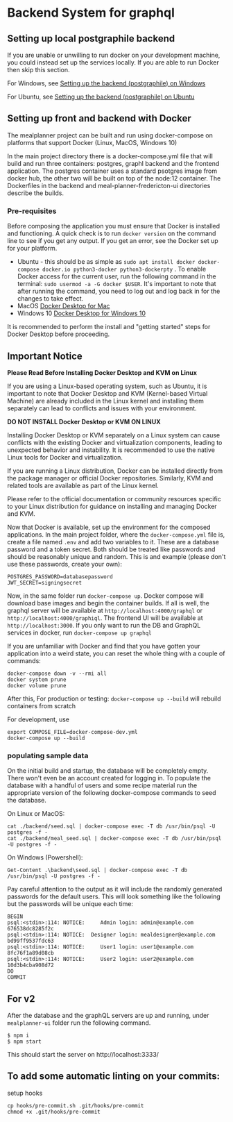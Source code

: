 # Backend System for graphql

## Setting up local postgraphile backend

If you are unable or unwilling to run docker on your development machine, you could instead set up the services locally. If you are able to run Docker then skip this section. 

For Windows, see [Setting up the backend (postgraphile) on Windows](../../wiki/Setting-up-the-backend-(postgraphile)-on-Windows)

For Ubuntu, see [Setting up the backend (postgraphile) on Ubuntu](../../wiki/Setting-up-the-backend-(postgraphile)-on-Ubuntu)

## Setting up front and backend with Docker

The mealplanner project can be built and run using docker-compose on platforms that support Docker (Linux, MacOS, Windows 10)

In the main project directory there is a docker-compose.yml file that will build and run three containers: postgres, graphl backend and the frontend application. The postgres container uses a standard psotgres image from docker hub, the other two will be built on top of the node:12 container. The Dockerfiles in the backend and meal-planner-fredericton-ui directories describe the builds.

### Pre-requisites

Before composing the application you must ensure that Docker is installed and functioning. A quick check is to run `docker version` on the command line to see if you get any output. If you get an error, see the Docker set up for your platform.

 - Ubuntu - this should be as simple as `sudo apt install docker docker-compose docker.io python3-docker python3-dockerpty` . To enable Docker access for the current user, run the following command in the terminal: `sudo usermod -a -G docker $USER`. It's important to note that after running the command, you need to log out and log back in for the changes to take effect.
 - MacOS [Docker Desktop for Mac](https://docs.docker.com/docker-for-mac/install/)
 - Windows 10 [Docker Desktop for Windows 10](https://docs.docker.com/docker-for-windows/install/)

It is recommended to perform the install and "getting started" steps for Docker Desktop before proceeding.

## Important Notice

**Please Read Before Installing Docker Desktop and KVM on Linux**

If you are using a Linux-based operating system, such as Ubuntu, it is important to note that Docker Desktop and KVM (Kernel-based Virtual Machine) are already included in the Linux kernel and installing them separately can lead to conflicts and issues with your environment.

**DO NOT INSTALL Docker Desktop or KVM ON LINUX**

Installing Docker Desktop or KVM separately on a Linux system can cause conflicts with the existing Docker and virtualization components, leading to unexpected behavior and instability. It is recommended to use the native Linux tools for Docker and virtualization.

If you are running a Linux distribution, Docker can be installed directly from the package manager or official Docker repositories. Similarly, KVM and related tools are available as part of the Linux kernel.

Please refer to the official documentation or community resources specific to your Linux distribution for guidance on installing and managing Docker and KVM.


Now that Docker is available, set up the environment for the composed applications.  In the main project folder, where the `docker-compose.yml` file is, create a file named `.env` and add two variables to it. These are a database password and a token secret. Both should be treated like passwords and should be reasonably unique and random.  This is and example (please don't use these passwords, create your own):

```
POSTGRES_PASSWORD=databasepassword
JWT_SECRET=signingsecret
```
Now, in the same folder run `docker-compose up`. Docker compose will download base images and begin the container builds.  If all is well, the graphql server will be available at `http://localhost:4000/graphql` or `http://localhost:4000/graphiql`. The frontend UI will be available at `http://localhost:3000`. If you only want to run the DB and GraphQL services in docker, run `docker-compose up graphql`

If you are unfamiliar with Docker and find that you have gotten your application into a weird state, you can reset the whole thing with a couple of commands:

```
docker-compose down -v --rmi all
docker system prune
docker volume prune
```
After this, 
For production or testing:
`docker-compose up --build` will rebuild containers from scratch 

For development, use 

```
export COMPOSE_FILE=docker-compose-dev.yml
docker-compose up --build
```

### populating sample data
On the initial build and startup, the database will be completely empty. There won't even be an account created for logging in. To populate the database with a handful of users and some recipe material run the appropriate version of the following docker-compose commands to seed the database.

On Linux or MacOS:

```
cat ./backend/seed.sql | docker-compose exec -T db /usr/bin/psql -U postgres -f -
cat ./backend/meal_seed.sql | docker-compose exec -T db /usr/bin/psql -U postgres -f -
```

On Windows (Powershell):

```
Get-Content .\backend\seed.sql | docker-compose exec -T db /usr/bin/psql -U postgres -f -

```


Pay careful attention to the output as it will include the randomly generated passwords for the default users. This will look something like the following but the passwords will be unique each time:

```
BEGIN
psql:<stdin>:114: NOTICE:     Admin login: admin@example.com        676538dc8285f2c
psql:<stdin>:114: NOTICE:  Designer login: mealdesigner@example.com bd99ff9537fdc63
psql:<stdin>:114: NOTICE:     User1 login: user1@example.com        8fc76f1a89d08cb
psql:<stdin>:114: NOTICE:     User2 login: user2@example.com        10d3b4cba908d72
DO
COMMIT
```

## For v2

After the database and the graphQL servers are up and running, under `mealplanner-ui` folder run the following command.

```
$ npm i
$ npm start
```

This should start the server on http://localhost:3333/

## To add some automatic linting on your commits:

setup hooks

```
cp hooks/pre-commit.sh .git/hooks/pre-commit
chmod +x .git/hooks/pre-commit
```

